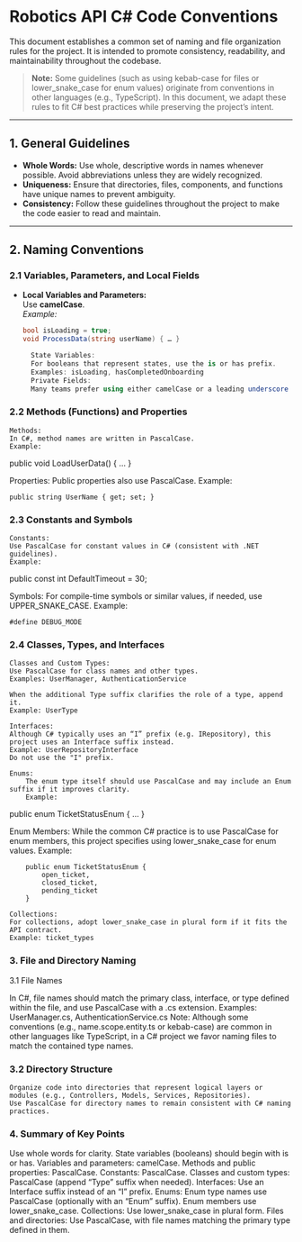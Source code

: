 # Robotics API C# Code Conventions

This document establishes a common set of naming and file organization rules for the project. It is intended to promote consistency, readability, and maintainability throughout the codebase.

> **Note:** Some guidelines (such as using kebab-case for files or lower_snake_case for enum values) originate from conventions in other languages (e.g., TypeScript). In this document, we adapt these rules to fit C# best practices while preserving the project’s intent.

---

## 1. General Guidelines

- **Whole Words:** Use whole, descriptive words in names whenever possible. Avoid abbreviations unless they are widely recognized.
- **Uniqueness:** Ensure that directories, files, components, and functions have unique names to prevent ambiguity.
- **Consistency:** Follow these guidelines throughout the project to make the code easier to read and maintain.

---

## 2. Naming Conventions

### 2.1 Variables, Parameters, and Local Fields

- **Local Variables and Parameters:**  
  Use **camelCase**.  
  _Example:_
  ```csharp
  bool isLoading = true;
  void ProcessData(string userName) { … }

    State Variables:
    For booleans that represent states, use the is or has prefix.
    Examples: isLoading, hasCompletedOnboarding
    Private Fields:
    Many teams prefer using either camelCase or a leading underscore (e.g., _userName) for private fields. Choose one style and use it consistently.

### 2.2 Methods (Functions) and Properties

    Methods:
    In C#, method names are written in PascalCase.
    Example:

public void LoadUserData() { … }

Properties:
Public properties also use PascalCase.
Example:

    public string UserName { get; set; }

### 2.3 Constants and Symbols

    Constants:
    Use PascalCase for constant values in C# (consistent with .NET guidelines).
    Example:

public const int DefaultTimeout = 30;

Symbols:
For compile-time symbols or similar values, if needed, use UPPER_SNAKE_CASE.
Example:

    #define DEBUG_MODE

### 2.4 Classes, Types, and Interfaces

    Classes and Custom Types:
    Use PascalCase for class names and other types.
    Examples: UserManager, AuthenticationService

    When the additional Type suffix clarifies the role of a type, append it.
    Example: UserType

    Interfaces:
    Although C# typically uses an “I” prefix (e.g. IRepository), this project uses an Interface suffix instead.
    Example: UserRepositoryInterface
    Do not use the "I" prefix.

    Enums:
        The enum type itself should use PascalCase and may include an Enum suffix if it improves clarity.
        Example:

public enum TicketStatusEnum { … }

Enum Members:
While the common C# practice is to use PascalCase for enum members, this project specifies using lower_snake_case for enum values.
Example:

        public enum TicketStatusEnum {
            open_ticket,
            closed_ticket,
            pending_ticket
        }

    Collections:
    For collections, adopt lower_snake_case in plural form if it fits the API contract.
    Example: ticket_types

### 3. File and Directory Naming
   3.1 File Names

   In C#, file names should match the primary class, interface, or type defined within the file, and use PascalCase with a .cs extension.
   Examples: UserManager.cs, AuthenticationService.cs
   Note: Although some conventions (e.g., name.scope.entity.ts or kebab-case) are common in other languages like TypeScript, in a C# project we favor naming files to match the contained type names.

### 3.2 Directory Structure

    Organize code into directories that represent logical layers or modules (e.g., Controllers, Models, Services, Repositories).
    Use PascalCase for directory names to remain consistent with C# naming practices.

### 4. Summary of Key Points

   Use whole words for clarity.
   State variables (booleans) should begin with is or has.
   Variables and parameters: camelCase.
   Methods and public properties: PascalCase.
   Constants: PascalCase.
   Classes and custom types: PascalCase (append “Type” suffix when needed).
   Interfaces: Use an Interface suffix instead of an “I” prefix.
   Enums:
   Enum type names use PascalCase (optionally with an “Enum” suffix).
   Enum members use lower_snake_case.
   Collections: Use lower_snake_case in plural form.
   Files and directories: Use PascalCase, with file names matching the primary type defined in them.

